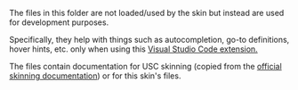 The files in this folder are not loaded/used by the skin but instead are used for development purposes.

Specifically, they help with things such as autocompletion, go-to definitions, hover hints, etc. only when using this [Visual Studio Code extension.](https://marketplace.visualstudio.com/items?itemName=sumneko.lua)

The files contain documentation for USC skinning (copied from the [official skinning documentation](https://unnamed-sdvx-clone.readthedocs.io/en/latest/index.html)) or for this skin's files.